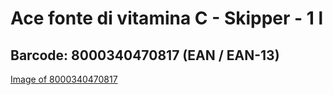 # Ace fonte di vitamina C - Skipper - 1 l

## Barcode: 8000340470817 (EAN / EAN-13)

[Image of 8000340470817](https://static.openfoodfacts.org/images/products/800/034/047/0817/front_fr.7.400.jpg)

